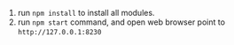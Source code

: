 1. run `npm install` to install all modules.
2. run `npm start` command, and open web browser point to `http://127.0.0.1:8230`
